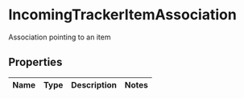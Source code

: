 

# IncomingTrackerItemAssociation

Association pointing to an item

## Properties

Name | Type | Description | Notes
------------ | ------------- | ------------- | -------------



